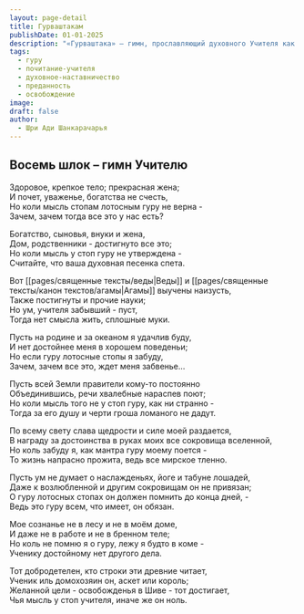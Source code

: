 ```yaml
---
layout: page-detail
title: Гурваштакам
publishDate: 01-01-2025
description: "«Гурваштака» — гимн, прославляющий духовного Учителя как источник милости, знания и освобождения. Восьмистишие подчёркивает: все материальные достижения теряют смысл без преданности гуру. Только через почитание и служение Учителю возможно истинное духовное продвижение и обретение милости Бога. Гимн учит помнить о гуру во всех обстоятельствах жизни, ведь именно он открывает путь к освобождению и внутреннему счастью"
tags:
  - гуру
  - почитание-учителя
  - духовное-наставничество
  - преданность
  - освобождение
image: 
draft: false
author:
  - Шри Ади Шанкарачарья
---
```


## Восемь шлок – гимн Учителю
 Здоровое, крепкое тело; прекрасная жена;   
 И почет, уваженье, богатства не счесть,   
 Но коли мысль стопам лотосным гуру не верна -   
 Зачем, зачем тогда все это у нас есть?

 Богатство, сыновья, внуки и жена,   
 Дом, родственники - достигнуто все это;   
 Но коли мысль у стоп гуру не утверждена -   
 Считайте, что ваша духовная песенка спета.

 Вот [[pages/священные тексты/веды|Веды]] и [[pages/священные тексты/канон текстов/агамы|Агамы]] выучены наизусть,   
 Также постигнуты и прочие науки;   
 Но ум, учителя забывший - пуст,   
 Тогда нет смысла жить, сплошные муки.

 Пусть на родине и за океаном я удачлив буду,   
 И нет достойнее меня в хорошем поведеньи;   
 Но если гуру лотосные стопы я забуду,   
 Зачем, зачем все это, ждет меня забвенье...

 Пусть всей Земли правители кому-то постоянно   
 Объединившись, речи хвалебные нараспев поют;   
 Но коли мысль того не у стоп гуру, как ни странно -   
 Тогда за его душу и черти гроша ломаного не дадут.

 По всему свету слава щедрости и силе моей раздается,   
 В награду за достоинства в руках моих все сокровища вселенной,   
 Но коль забуду я, как мантра гуру моему поется -   
 То жизнь напрасно прожита, ведь все мирское тленно.

 Пусть ум не думает о наслажденьях, йоге и табуне лошадей,   
 Даже к возлюбленной и другим сокровищам он не привязан;   
 О гуру лотосных стопах он должен помнить до конца дней, -   
 Ведь это гуру всем, что имеет, он обязан.

 Мое сознанье не в лесу и не в моём доме,   
 И даже не в работе и не в бренном теле;   
 Но коль не помню я о гуру, лежу я будто в коме -   
 Ученику достойному нет другого дела.

 Тот добродетелен, кто строки эти древние читает,  
 Ученик иль домохозяин он, аскет или король;   
 Желанной цели - освобожденья в Шиве - тот достигает,   
 Чья мысль у стоп учителя, иначе же он ноль.
